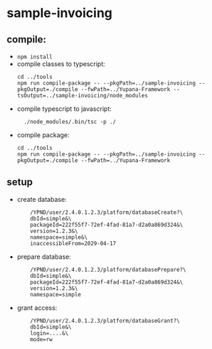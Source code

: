 # sample-invoicing

## compile:

 - `npm install`
 - compile classes to typescript:
    ``` 
    cd ../tools
    npm run compile-package -- --pkgPath=../sample-invoicing --pkgOutput=./compile --fwPath=../Yupana-Framework --tsOutput=../sample-invoicing/node_modules
    ```
 - compile typescript to javascript:
   ``` 
     ./node_modules/.bin/tsc -p ./
   ```
 - compile package:
    ``` 
    cd ../tools
    npm run compile-package -- --pkgPath=../sample-invoicing --pkgOutput=./compile --fwPath=../Yupana-Framework
    ```
   
## setup

 - create database:
    ```
        /YPND/user/2.4.0.1.2.3/platform/databaseCreate?\
        dbId=simple&\
        packageId=222f55f7-72ef-4fad-81a7-d2a0a869d324&\
        version=1.2.3&\
        namespace=simple&\
        inaccessibleFrom=2029-04-17
    ```
 - prepare database:
    ```
        /YPND/user/2.4.0.1.2.3/platform/databasePrepare?\
        dbId=simple&\
        packageId=222f55f7-72ef-4fad-81a7-d2a0a869d324&\
        version=1.2.3&\
        namespace=simple
    ``` 
 - grant access:
    ```
        /YPND/user/2.4.0.1.2.3/platform/databaseGrant?\
        dbId=simple&\
        login=....&\
        mode=rw 
    ```
